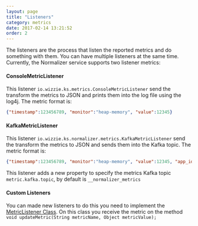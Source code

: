 ```yaml
---
layout: page
title: "Listeners"
category: metrics
date: 2017-02-14 13:21:52
order: 2
---
```


The listeners are the process that listen the reported metrics and do something with them. You can have multiple listeners at the same time. Currently, the Normalizer service supports two listener metrics:

#### ConsoleMetricListener

This listener `io.wizzie.ks.metrics.ConsoleMetricListener` send the transform the metrics to JSON and prints them into the log file using the log4j. The metric format is:
```json
{"timestamp":123456789, "monitor":"heap-memory", "value":12345}
```

#### KafkaMetricListener
This listener `io.wizzie.ks.normalizer.metrics.KafkaMetricListener` send the transform the metrics to JSON and sends them into the Kafka topic. The metric format is:
```json
{"timestamp":123456789, "monitor":"heap-memory", "value":12345, "app_id":"MY_KAFKA_STREAMS_APP_ID"}
```

This listener adds a new property to specify the metrics Kafka topic `metric.kafka.topic`, by default is `__normalizer_metrics`

#### Custom Listeners
You can made new listeners to do this you need to implement the [MetricListener Class](https://github.com/wizzie-io/normalizer/blob/master/service/src/main/java/io/wizzie/ks/normalizer/metrics/MetricListener.java). On this class you receive the metric on the method `void updateMetric(String metricName, Object metricValue);`
